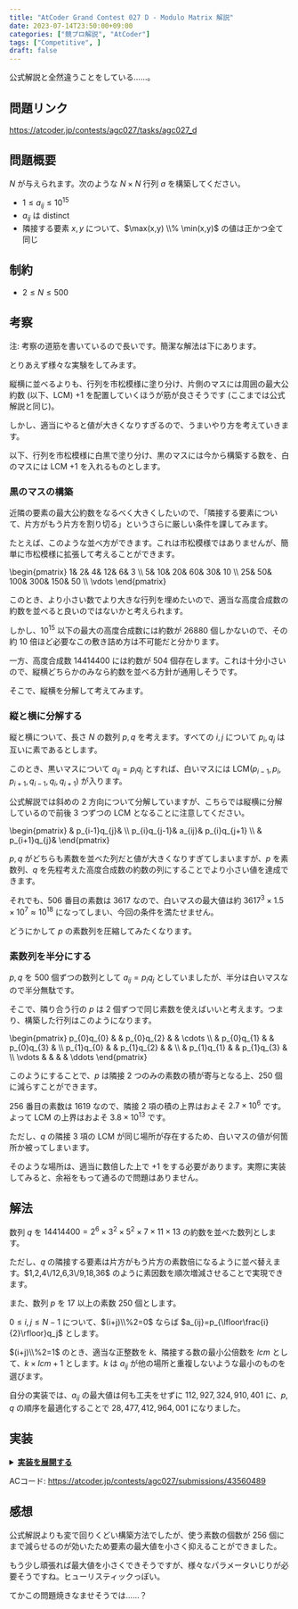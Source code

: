 ```yaml
---
title: "AtCoder Grand Contest 027 D - Modulo Matrix 解説"
date: 2023-07-14T23:50:00+09:00
categories: ["競プロ解説", "AtCoder"]
tags: ["Competitive", ]
draft: false
---
```


<!-- 解説ブログ テンプレ -->

公式解説と全然違うことをしている……。

## 問題リンク

https://atcoder.jp/contests/agc027/tasks/agc027_d

## 問題概要

$N$ が与えられます。次のような $N \times N$ 行列 $a$ を構築してください。

- $1\le a_{ij}\le 10^{15}$
- $a_{ij}$ は distinct
- 隣接する要素 $x, y$ について、$\max(x,y) \\% \min(x,y)$ の値は正かつ全て同じ

## 制約

- $2\le N \le 500$

<!--more-->

## 考察

注: 考察の道筋を書いているので長いです。簡潔な解法は下にあります。

とりあえず様々な実験をしてみます。

縦横に並べるよりも、行列を市松模様に塗り分け、片側のマスには周囲の最大公約数 (以下、LCM) $+1$ を配置していくほうが筋が良さそうです (ここまでは公式解説と同じ)。

しかし、適当にやると値が大きくなりすぎるので、うまいやり方を考えていきます。

以下、行列を市松模様に白黒で塗り分け、黒のマスには今から構築する数を、白のマスには LCM $+1$ を入れるものとします。

### 黒のマスの構築

近隣の要素の最大公約数をなるべく大きくしたいので、「隣接する要素について、片方がもう片方を割り切る」というさらに厳しい条件を課してみます。

たとえば、このような並べ方ができます。これは市松模様ではありませんが、簡単に市松模様に拡張して考えることができます。

<div>
\begin{pmatrix}
1& 2& 4& 12& 6& 3 \\
5& 10& 20& 60& 30& 10 \\
25& 50& 100& 300& 150& 50 \\
\vdots
\end{pmatrix}
</div>

このとき、より小さい数でより大きな行列を埋めたいので、適当な高度合成数の約数を並べると良いのではないかと考えられます。

しかし、$10^{15}$ 以下の最大の高度合成数には約数が $26880$ 個しかないので、その約 $10$ 倍ほど必要なこの敷き詰め方は不可能だと分かります。

一方、高度合成数 $14414400$ には約数が $504$ 個存在します。これは十分小さいので、縦横どちらかのみなら約数を並べる方針が通用しそうです。

そこで、縦横を分解して考えてみます。

### 縦と横に分解する

縦と横について、長さ $N$ の数列 $p,q$ を考えます。すべての $i,j$ について $p_i,q_j$ は互いに素であるとします。

このとき、黒いマスについて $a_{ij}=p_{i}q_{j}$ とすれば、白いマスには $\mathrm{LCM}(p_{i-1},p_i,p_{i+1},q_{i-1},q_i,q_{i+1})$ が入ります。

公式解説では斜めの $2$ 方向について分解していますが、こちらでは縦横に分解しているので前後 $3$ つずつの LCM となることに注意してください。

<div>
\begin{pmatrix}
& p_{i-1}q_{j}&  \\
p_{i}q_{j-1}& a_{ij}& p_{i}q_{j+1} \\
& p_{i+1}q_{j}& 
\end{pmatrix}
</div>

$p,q$ がどちらも素数を並べた列だと値が大きくなりすぎてしまいますが、$p$ を素数列、$q$ を先程考えた高度合成数の約数の列にすることでより小さい値を達成できます。

それでも、$506$ 番目の素数は $3617$ なので、白いマスの最大値は約 $3617^3\times 1.5\times10^7\approx 10^{18}$ になってしまい、今回の条件を満たせません。

どうにかして $p$ の素数列を圧縮してみたくなります。

### 素数列を半分にする

$p,q$ を $500$ 個ずつの数列として $a_{ij}=p_{i}q_{j}$ としていましたが、半分は白いマスなので半分無駄です。

そこで、隣り合う行の $p$ は $2$ 個ずつで同じ素数を使えばいいと考えます。つまり、構築した行列はこのようになります。

<div>
\begin{pmatrix}
p_{0}q_{0}	&				& p_{0}q_{2}		& 				& \cdots \\
			& p_{0}q_{1}	& 					& p_{0}q_{3}	& \\
p_{1}q_{0}	&				& p_{1}q_{2}		&				& \\
			& p_{1}q_{1}	& 					& p_{1}q_{3}	& \\
\vdots		& 				& 					&				& \ddots
\end{pmatrix}
</div>

このようにすることで、$p$ は隣接 $2$ つのみの素数の積が寄与となる上、$250$ 個に減らすことができます。

$256$ 番目の素数は $1619$ なので、隣接 $2$ 項の積の上界はおよそ $2.7\times 10^6$ です。よって LCM の上界はおよそ $3.8 \times 10^{13}$ です。

ただし、$q$ の隣接 $3$ 項の LCM が同じ場所が存在するため、白いマスの値が何箇所か被ってしまいます。

そのような場所は、適当に数倍した上で $+1$ をする必要があります。実際に実装してみると、余裕をもって通るので問題はありません。

## 解法

数列 $q$ を $14414400=2^6\times 3^2\times 5^2\times 7\times 11\times 13$ の約数を並べた数列とします。

ただし、$q$ の隣接する要素は片方がもう片方の素数倍になるように並べ替えます。$1,2,4\/12,6,3\/9,18,36$ のように素因数を順次増減させることで実現できます。

また、数列 $p$ を $17$ 以上の素数 $250$ 個とします。

$0\le i,j\le N-1$ について、$(i+j)\\%2=0$ ならば $a_{ij}=p_{\lfloor\frac{i}{2}\rfloor}q_j$ とします。

$(i+j)\\%2=1$ のとき、適当な正整数を $k$、隣接する数の最小公倍数を $lcm$ として、$k\times lcm+1$ とします。$k$ は $a_{ij}$ が他の場所と重複しないような最小のものを選びます。

自分の実装では、$a_{ij}$ の最大値は何も工夫をせずに $112,927,324,910,401$ に、$p, q$ の順序を最適化することで $28,477,412,964,001$ になりました。

## 実装

<details><summary><u><b>実装を展開する</b></u></summary>

```csharp
		int[] dx = { 0, 1, 0, -1 };
		int[] dy = { 1, 0, -1, 0 };
 
		public override void Solve()
		{
			var l = new List<long> { 1, 13 };
			l = Multiply(l, new List<long> { 1, 11 });
			l = Multiply(l, new List<long> { 1, 7 });
			l = Multiply(l, new List<long> { 1, 5, 25 });
			l = Multiply(l, new List<long> { 1, 3, 9 });
			l = Multiply(l, new List<long> { 1, 2, 4, 8, 16, 32, 64 });
			var p = CreateArray(2000, i => true);
			p[0] = false;
			p[1] = false;
			for (int i = 2; i * i < 2000; i++)
			{
				if (!p[i]) continue;
				for (int j = 2 * i; j < 2000; j += i)
				{
					p[j] = false;
				}
			}
			var primes = new List<long>();
			for (int i = 17; i < 2000; i++)
			{
				if (p[i]) primes.Add(i);
				if (primes.Count >= 250) continue;
			}
			primes = Shuffle(primes);
			var a = CreateArray(500, 500, (i, j) => (i + j) % 2 == 0 ? primes[i / 2] * l[j] : 1);
			var s = new HashSet<long>();
			for (int i = 0; i < 500; i++)
			{
				for (int j = 0; j < 500; j++)
				{
					if (a[i][j] > 1)
					{
						s.Add(a[i][j]);
					}
				}
			}
			var max = 0L;
			var maxrep = 0L;
			for (int i = 0; i < 500; i++)
			{
				for (int j = 500 - 1; j >= 0; j--)
				{
					if (a[i][j] == 1)
					{
						for (int k = 0; k < 4; k++)
						{
							var nx = i + dx[k];
							var ny = j + dy[k];
							if (nx < 0) continue;
							if (ny < 0) continue;
							if (nx >= 500) continue;
							if (ny >= 500) continue;
							a[i][j] = LeastCommonMultiple(a[i][j], a[nx][ny]);
						}
						var v = a[i][j];
						while (s.Contains(a[i][j] + 1)) a[i][j] += v;
						maxrep.Chmax(a[i][j] / v);
						a[i][j]++;
						s.Add(a[i][j]);
					}
					max.Chmax(a[i][j]);
				}
			}
			var n = sr.ReadInt();
			for (int i = 0; i < n; i++)
			{
				Console.WriteLine(a[i].Take(n).Join(" "));
			}
		}
 
		public List<long> Shuffle(List<long> a)
		{
			var ret = new long[a.Count].ToList();
			for (int i = 0; i < a.Count / 2; i++)
			{
				ret[2 * i] = a[i];
				ret[a.Count / 2 * 2 - 2 * i - 1] = a[a.Count / 2 + i];
			}
			return ret;
		}
 
		public long GreatestCommonDivisor(long a, long b)
		{
			if (a < b) return GreatestCommonDivisor(b, a);
			if (a % b == 0) return b;
			return GreatestCommonDivisor(b, a % b);
		}
 
		public long LeastCommonMultiple(long a, long b) => a / GreatestCommonDivisor(a, b) * b;
 
		public List<long> Multiply(List<long> a, List<long> b)
		{
			var ret = new List<long>();
			var rev = false;
			for (int i = 0; i < b.Count; i++)
			{
				if (rev)
				{
					for (int j = a.Count - 1; j >= 0; j--)
					{
						ret.Add(a[j] * b[i]);
					}
				}
				else
				{
					for (int j = 0; j < a.Count; j++)
					{
						ret.Add(a[j] * b[i]);
					}
				}
				rev = !rev;
			}
			return ret;
		}
```

</details>

ACコード: https://atcoder.jp/contests/agc027/submissions/43560489

## 感想

公式解説よりも変で回りくどい構築方法でしたが、使う素数の個数が $256$ 個にまで減らせるのが効いたため要素の最大値を小さく抑えることができました。

もう少し頑張れば最大値を小さくできそうですが、様々なパラメータいじりが必要そうですね。ヒューリスティックっぽい。

てかこの問題焼きなませそうでは……？

